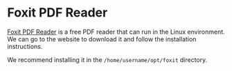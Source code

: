 # Foxit PDF Reader 

[Foxit PDF Reader](https://www.foxit.com/pdf-reader/) is a free PDF reader that can run in the Linux environment. We can go to the website to download it and follow the installation instructions. 

We recommend installing it in the `/home/username/opt/foxit` directory.
